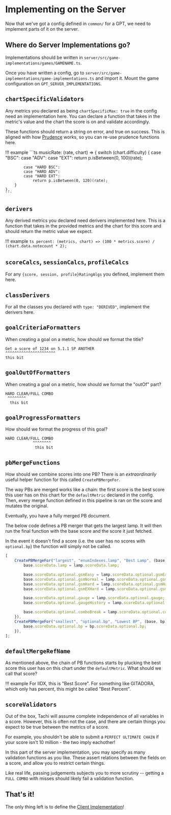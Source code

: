 # Implementing on the Server

Now that we've got a config defined in `common/` for a GPT, we need to implement
parts of it on the server.

## Where do Server Implementations go?

Implementations should be written in `server/src/game-implementations/games/GAMENAME.ts`.

Once you have written a config, go to `server/src/game-implementations/game-implementations.ts` and import it. Mount the game configuration on `GPT_SERVER_IMPLEMENTATIONS`.

## `chartSpecificValidators`

Any metrics you declared as being `chartSpecificMax: true` in the config need
an implementation here. You can declare a function that takes in the metric's value
and the chart the score is on and validate accordingly.

These functions should return a string on error, and true on success. This is aligned
with how [Prudence](https://github.com/zkldi/Prudence) works, so you can re-use prudence
functions here.

!!! example
	```ts
	musicRate: (rate, chart) => {
		switch (chart.difficulty) {
			case "BSC":
			case "ADV":
			case "EXT":
				return p.isBetween(0, 100)(rate);

			case "HARD BSC":
			case "HARD ADV":
			case "HARD EXT":
				return p.isBetween(0, 120)(rate);
		}
	},
	```

## `derivers`

Any derived metrics you declared need derivers implemented here. This is a function
that takes in the provided metrics and the chart for this score and should return
the metric value we expect.

!!! example
	```ts
	percent: (metrics, chart) => (100 * metrics.score) / (chart.data.notecount * 2);
	```

## `scoreCalcs`, `sessionCalcs`, `profileCalcs`

For any `{score, session, profile}RatingAlgs` you defined, implement them here.

## `classDerivers`

For all the classes you declared with `type: "DERIVED"`, implement the derivers here.

## `goalCriteriaFormatters`

When creating a goal on a metric, how should we format the title?

```
Get a score of 1234 on 5.1.1 SP ANOTHER
^^^^^^^^^^^^^^^^^^^^^^
this bit
```

## `goalOutOfFormatters`

When creating a goal on a metric, how should we format the "outOf" part?

```
HARD CLEAR/FULL COMBO
 ^^^^^^^^
  this bit
```

## `goalProgressFormatters`

How should we format the progress of this goal?

```
HARD CLEAR/FULL COMBO
            ^^^^^^^^
             this bit
```

## `pbMergeFunctions`

How should we combine scores into one PB? There is an *extraordinarily* useful helper
function for this called `CreatePBMergeFor`.

The way PBs are merged works like a chain: the first score is the best score this user
has on this chart for the `defaultMetric` declared in the config. Then, every
merge function defined in this pipeline is ran on the score and mutates the original.

Eventually, you have a fully merged PB document.

The below code defines a PB merger that gets the largest lamp. It will then run the
final function with the base score and the score it just fetched.

In the event it doesn't find a score (i.e. the user has no scores with `optional.bp`)
the function will simply not be called.

```ts
[
	CreatePBMergeFor("largest", "enumIndexes.lamp", "Best Lamp", (base, lamp) => {
		base.scoreData.lamp = lamp.scoreData.lamp;

		base.scoreData.optional.gsmEasy = lamp.scoreData.optional.gsmEasy;
		base.scoreData.optional.gsmNormal = lamp.scoreData.optional.gsmNormal;
		base.scoreData.optional.gsmHard = lamp.scoreData.optional.gsmHard;
		base.scoreData.optional.gsmEXHard = lamp.scoreData.optional.gsmEXHard;

		base.scoreData.optional.gauge = lamp.scoreData.optional.gauge;
		base.scoreData.optional.gaugeHistory = lamp.scoreData.optional.gaugeHistory;

		base.scoreData.optional.comboBreak = lamp.scoreData.optional.comboBreak;
	}),
	CreatePBMergeFor("smallest", "optional.bp", "Lowest BP", (base, bp) => {
		base.scoreData.optional.bp = bp.scoreData.optional.bp;
	}),
];
```

## `defaultMergeRefName`

As mentioned above, the chain of PB functions starts by plucking the best score this
user has on this chart under the `defaultMetric`. What should we call that score?

!!! example
	For IIDX, this is "Best Score". For something like GITADORA, which only has percent,
	this might be called "Best Percent".

## `scoreValidators`

Out of the box, Tachi will assume complete independence of all variables in a score.
However, this is often not the case, and there are certain things you expect to be true
between the metrics of a score.

For example, you shouldn't be able to submit a `PERFECT ULTIMATE CHAIN` if your score
isn't 10 million - the two imply eachother!

In this part of the server implementation, you may specify as many validation functions
as you like. These assert relations between the fields on a score, and allow you
to restrict certain things.

Like real life, passing judgements subjects you to more scrutiny -- getting a `FULL COMBO` with misses should likely fail a validation function.

## That's it!

The only thing left is to define the [Client Implementation](./client-impl.md)!